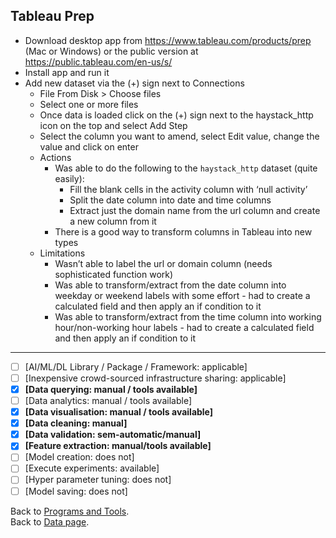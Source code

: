 ## Tableau Prep

- Download desktop app from https://www.tableau.com/products/prep (Mac or Windows) or the public version at https://public.tableau.com/en-us/s/
- Install app and run it
- Add new dataset via the (+) sign next to Connections
  - File From Disk > Choose files
  - Select one or more files
  - Once data is loaded click on the (+) sign next to the haystack_http icon on the top and select Add Step
  - Select the column you want to amend, select Edit value, change the value and click on enter
  - Actions
    - Was able to do the following to the `haystack_http` dataset (quite easily):
      - Fill the blank cells in the activity column with ‘null activity’
      - Split the date column into date and time columns
      - Extract just the domain name from the url column and create a new column from it
    - There is a good way to transform columns in Tableau into new types
  - Limitations
    - Wasn’t able to label the url or domain column (needs sophisticated function work)
    - Was able to transform/extract from the date column into weekday or weekend labels with some effort - had to create a calculated field and then apply an if condition to it
    - Was able to transform/extract from the time column into working hour/non-working hour labels - had to create a calculated field and then apply an if condition to it

---

- [ ] [AI/ML/DL Library / Package / Framework: applicable]
- [ ] [Inexpensive crowd-sourced infrastructure sharing: applicable]
- [x] **[Data querying: manual / tools available]** 
- [ ] [Data analytics: manual / tools available] 
- [x] **[Data visualisation: manual / tools available]**
- [x] **[Data cleaning: manual]** 
- [x] **[Data validation: sem-automatic/manual]** 
- [x] **[Feature extraction: manual/tools available]** 
- [ ] [Model creation: does not] 
- [ ] [Execute experiments: available]
- [ ] [Hyper parameter tuning: does not] 
- [ ] [Model saving: does not]

Back to [Programs and Tools](./programs-and-tools.md#programs-and-tools). <br/>
Back to [Data page](./README.md#data).